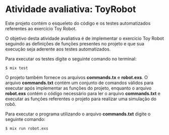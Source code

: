 # Atividade avaliativa: ToyRobot

Este projeto contém o esqueleto do código e os testes automatizados referentes ao exercício Toy Robot.

O objetivo desta atividade avaliativa é de implementar o exercício Toy Robot seguindo as definições de funções presentes no projeto e que sua execução seja aderente aos testes automatizados.

Para executar os testes digite o seguinte comando no terminal:

```shell
$ mix test
```

O projeto também fornece os arquivos **commands.tx** e **robot.exs**. O arquivo **commands.txt** contém um conjunto de comandos válidos para executar após implementar as funções do projeto, enquanto o arquivo **robot.exs** contém o código necessário para ler o arquivo **commands.txt** e executar as funções referentes o projeto para realizar uma simulação do robô. 

Para executar o programa utilizando o arquivo **commands.txt** digite o seguinte comando:

```shell
$ mix run robot.exs
```

